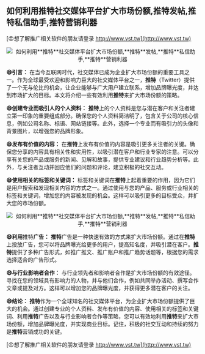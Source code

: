 ## **如何利用**推特**社交媒体平台扩大市场份额,**推特**发帖,**推特**私信助手,**推特**营销利器**

[😍想了解推广相关软件的朋友请登录 http://www.vst.tw](http://www.vst.tw)

 <center><img src="https://vst.tw/MP4/tuiguang/png/5.png" alt="如何利用**推特**社交媒体平台扩大市场份额,**推特**发帖,**推特**私信助手,**推特**营销利器"></center>

**😄引言：**
在当今互联网时代，社交媒体已成为企业扩大市场份额的重要工具之一。作为全球最受欢迎和影响力巨大的社交媒体平台之一，**推特**（Twitter）提供了一个无与伦比的机会，让企业能够与广大用户建立联系，增加品牌曝光度，并达到市场扩大的目标。本文将介绍一些有效利用**推特**来扩大市场份额的策略。

**😄创建专业而吸引人的个人资料：**
**推特**上的个人资料是您与潜在客户和关注者建立第一印象的重要组成部分。确保您的个人资料简洁明了，包含关于公司的核心信息，例如公司名称、标语、网站链接等。此外，选择一个专业而有吸引力的头像和背景图片，以增强您的品牌形象。

**😄发布有价值的内容：**
在**推特**上发布有价值的内容是吸引更多关注者的关键。确保您分享的内容具有相关性和实用性，以吸引潜在客户和行业专家的注意。可以分享有关您的产品或服务的新闻、见解和故事，提供专业建议和行业趋势分析等。此外，与关注者互动并回应他们的问题和评论，建立积极的社交互动。

**😄使用相关的标签和关键词：**
标签和关键词在**推特**上起着重要的作用，因为它们是用户搜索和发现相关内容的方式之一。通过使用与您的产品、服务或行业相关的标签和关键词，增加您的内容被发现的机会。这样可以吸引更多的目标受众，并扩大您的市场份额。

 <center><img src="https://vst.tw/MP4/tuiguang/png/5.png" alt="如何利用**推特**社交媒体平台扩大市场份额,**推特**发帖,**推特**私信助手,**推特**营销利器"></center>

**😄利用**推特**广告：**
**推特**广告是一种快速有效的方式来扩大市场份额。通过在**推特**上投放广告，您可以将品牌曝光给更多的用户，提高知名度，并吸引潜在客户。**推特**提供了多种广告形式，如推广推文、推广账户和推广趋势话题等，根据您的需求选择适合的广告形式。

**😄与行业影响者合作：**
与行业领先者和影响者合作是扩大市场份额的有效途径。寻找在您的领域具有影响力的人物，并与他们合作，例如共同举办活动、撰写合作文章或提及对方。这样可以增加您的品牌曝光度，并获得更多潜在客户的关注。

**😄结论：**
**推特**作为一个全球知名的社交媒体平台，为企业扩大市场份额提供了巨大的机会。通过创建专业的个人资料、发布有价值的内容、使用相关的标签和关键词、利用**推特**广告以及与行业影响者合作等策略，您可以有效地利用**推特**来扩大市场份额，增加品牌曝光度，并实现商业目标。记住，积极的社交互动和持续的努力是**推特**营销成功的关键。

[😍想了解推广相关软件的朋友请登录 http://www.vst.tw](http://www.vst.tw)




